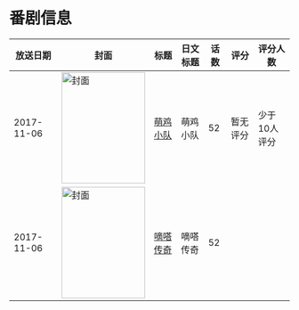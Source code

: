 # 番剧信息

|放送日期|封面|标题|日文标题|话数|评分|评分人数|
|---|---|---|---|---|---|---|
|2017-11-06|<img src="https://lain.bgm.tv/pic/cover/c/41/a0/229507_553gx.jpg" alt="封面" style="width:150px;height:200px;object-fit:cover;">|[萌鸡小队](https://bangumi.tv/subject/229507)|萌鸡小队|52|暂无评分|少于10人评分|
|2017-11-06|<img src="https://lain.bgm.tv/pic/cover/c/0f/b0/229504_77xtX.jpg" alt="封面" style="width:150px;height:200px;object-fit:cover;">|[嘀嗒传奇](https://bangumi.tv/subject/229504)|嘀嗒传奇|52|||
